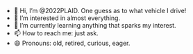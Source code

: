 - 👋 Hi, I’m @2022PLAID. One guess as to what vehicle I drive!
- 👀 I’m interested in almost everything.
- 🌱 I’m currently learning anything that sparks my interest.
- 📫 How to reach me: just ask.
- 😄 Pronouns: old, retired, curious, eager.

<!---
2022PLAID/2022PLAID is a ✨ special ✨ repository because its `README.md` (this file) appears on your GitHub profile.
You can click the Preview link to take a look at your changes.
--->
